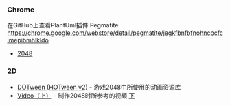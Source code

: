 ### Chrome
在GitHub上查看PlantUml插件
Pegmatite
https://chrome.google.com/webstore/detail/pegmatite/jegkfbnfbfnohncpcfcimepibmhlkldo

- [2048](#2048)

### 2D

* [DOTween (HOTween v2)](https://assetstore.unity.com/packages/tools/animation/dotween-hotween-v2-27676) - 游戏2048中所使用的动画资源库
* [Video（上）](https://www.youtube.com/watch?v=TeurfjuEIgA) - 制作2048时所参考的视频 [下](https://www.youtube.com/watch?v=T4eOYfb1RB8)
